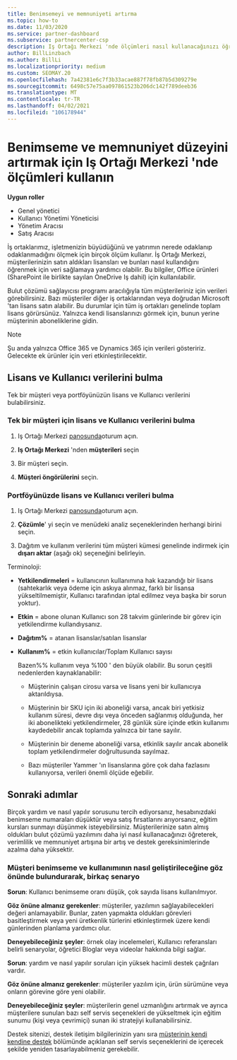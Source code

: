 ```yaml
---
title: Benimsemeyi ve memnuniyeti artırma
ms.topic: how-to
ms.date: 11/03/2020
ms.service: partner-dashboard
ms.subservice: partnercenter-csp
description: Iş Ortağı Merkezi 'nde ölçümleri nasıl kullanacağınızı öğrenin. Ölçümler, işletmenizin büyüdüğünü, müşterilerin lisanslarını nasıl kullandığını ve yatırımın nerede odaklandığını gösterebilir.
author: BillLinzbach
ms.author: BillLi
ms.localizationpriority: medium
ms.custom: SEOMAY.20
ms.openlocfilehash: 7a42381e6c7f3b33acae887f78fb87b5d309279e
ms.sourcegitcommit: 6498c57e75aa097861523b206dc142f789deeb36
ms.translationtype: MT
ms.contentlocale: tr-TR
ms.lasthandoff: 04/02/2021
ms.locfileid: "106178944"
---
```

# <a name="use-metrics-in-partner-center-to-increase-adoption-and-satisfaction"></a>Benimseme ve memnuniyet düzeyini artırmak için Iş Ortağı Merkezi 'nde ölçümleri kullanın

**Uygun roller**

- Genel yönetici
- Kullanıcı Yönetimi Yöneticisi
- Yönetim Aracısı
- Satış Aracısı

İş ortaklarımız, işletmenizin büyüdüğünü ve yatırımın nerede odaklanıp odaklanmadığını ölçmek için birçok ölçüm kullanır. İş Ortağı Merkezi, müşterilerinizin satın aldıkları lisansları ve bunları nasıl kullandığını öğrenmek için veri sağlamaya yardımcı olabilir. Bu bilgiler, Office ürünleri (SharePoint ile birlikte sayılan OneDrive Iş dahil) için kullanılabilir.

Bulut çözümü sağlayıcısı programı aracılığıyla tüm müşterileriniz için verileri görebilirsiniz. Bazı müşteriler diğer iş ortaklarından veya doğrudan Microsoft 'tan lisans satın alabilir. Bu durumlar için tüm iş ortakları genelinde toplam lisans görürsünüz. Yalnızca kendi lisanslarınızı görmek için, bunun yerine müşterinin aboneliklerine gidin.

> [!NOTE]  
> Şu anda yalnızca Office 365 ve Dynamics 365 için verileri gösteririz. Gelecekte ek ürünler için veri etkinleştirilecektir.

## <a name="find-license-and-user-data"></a>Lisans ve Kullanıcı verilerini bulma

Tek bir müşteri veya portföyünüzün lisans ve Kullanıcı verilerini bulabilirsiniz.

### <a name="find-license-and-user-data-for-a-single-customer"></a>Tek bir müşteri için lisans ve Kullanıcı verilerini bulma

1. Iş Ortağı Merkezi [panosunda](https://partner.microsoft.com/dashboard)oturum açın.

2. **Iş Ortağı Merkezi** 'nden **müşterileri** seçin

3. Bir müşteri seçin.

4. **Müşteri öngörülerini** seçin.

### <a name="find-license-and-user-data-across-your-portfolio"></a>Portföyünüzde lisans ve Kullanıcı verileri bulma

1. Iş Ortağı Merkezi [panosunda](https://partner.microsoft.com/dashboard)oturum açın.

2. **Çözümle**' yi seçin ve menüdeki analiz seçeneklerinden herhangi birini seçin.

3. Dağıtım ve kullanım verilerini tüm müşteri kümesi genelinde indirmek için **dışarı aktar** (aşağı ok) seçeneğini belirleyin.

Terminoloji:

- **Yetkilendirmeleri** = kullanıcının kullanımına hak kazandığı bir lisans (sahtekarlık veya ödeme için askıya alınmaz, farklı bir lisansa yükseltilmemiştir, Kullanıcı tarafından iptal edilmez veya başka bir sorun yoktur).

- **Etkin** = abone olunan Kullanıcı son 28 takvim günlerinde bir görev için yetkilendirme kullandıysanız.

- **Dağıtım%** = atanan lisanslar/satılan lisanslar

- **Kullanım%** = etkin kullanıcılar/Toplam Kullanıcı sayısı

   Bazen%% kullanım veya %100 ' den büyük olabilir. Bu sorun çeşitli nedenlerden kaynaklanabilir:

  - Müşterinin çalışan cirosu varsa ve lisans yeni bir kullanıcıya aktarıldıysa.

  - Müşterinin bir SKU için iki aboneliği varsa, ancak biri yetkisiz kullanım süresi, devre dışı veya önceden sağlanmış olduğunda, her iki abonelikteki yetkilendirmeler, 28 günlük süre içinde etkin kullanımı kaydedebilir ancak toplamda yalnızca bir tane sayılır.

  - Müşterinin bir deneme aboneliği varsa, etkinlik sayılır ancak abonelik toplam yetkilendirmeler doğrultusunda sayılmaz.

  - Bazı müşteriler Yammer 'ın lisanslarına göre çok daha fazlasını kullanıyorsa, verileri önemli ölçüde eğebilir.

## <a name="next-steps"></a>Sonraki adımlar

Birçok yardım ve nasıl yapılır sorusunu tercih ediyorsanız, hesabınızdaki benimseme numaraları düşüktür veya satış fırsatlarını arıyorsanız, eğitim kursları sunmayı düşünmek isteyebilirsiniz. Müşterilerinize satın almış oldukları bulut çözümü yazılımını daha iyi nasıl kullanacağınızı öğreterek, verimlilik ve memnuniyet artışına bir artış ve destek gereksinimlerinde azalma daha yüksektir.

### <a name="considering-how-to-improve-customer-adoption-and-usage---a-couple-scenarios"></a>Müşteri benimseme ve kullanımının nasıl geliştirileceğine göz önünde bulundurarak, birkaç senaryo

**Sorun**: Kullanıcı benimseme oranı düşük, çok sayıda lisans kullanılmıyor.

**Göz önüne almanız gerekenler**: müşteriler, yazılımın sağlayabilecekleri değeri anlamayabilir. Bunlar, zaten yapmakta oldukları görevleri basitleştirmek veya yeni üretkenlik türlerini etkinleştirmek üzere kendi günlerinden planlama yardımcı olur.

**Deneyebileceğiniz şeyler**: örnek olay incelemeleri, Kullanıcı referansları belirli senaryolar, öğretici Bloglar veya videolar hakkında bilgi sağlar.

**Sorun**: yardım ve nasıl yapılır soruları için yüksek hacimli destek çağrıları vardır.

**Göz önüne almanız gerekenler**: müşteriler yazılım için, ürün sürümüne veya onların görevine göre yeni olabilir.

**Deneyebileceğiniz şeyler**: müşterilerin genel uzmanlığını artırmak ve ayrıca müşterilere sunulan bazı self servis seçenekleri de yükseltmek için eğitim sunumu (kişi veya çevrimiçi) sunan iki stratejiyi kullanabilirsiniz.

Destek sitenizi, destek iletişim bilgilerinizin yanı sıra [müşterinin kendi kendine destek](customer-self-support.md) bölümünde açıklanan self servis seçeneklerini de içerecek şekilde yeniden tasarlayabilmeniz gerekebilir.

